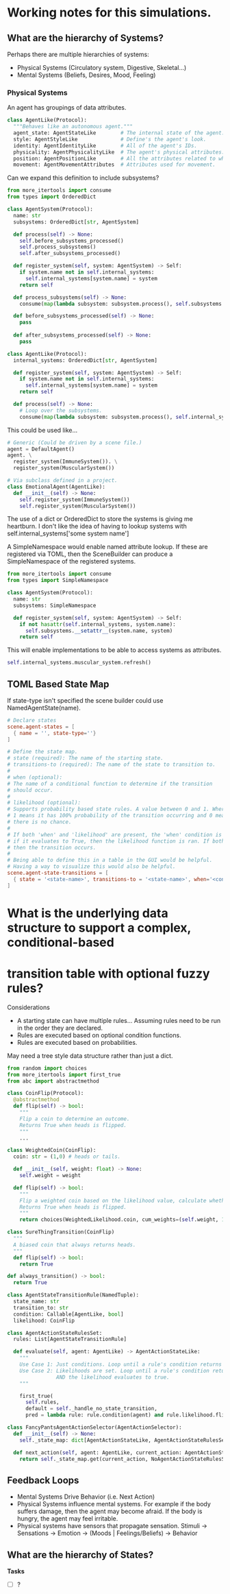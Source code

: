 # Working notes for this simulations. 

## What are the hierarchy of Systems?
Perhaps there are multiple hierarchies of systems: 
- Physical Systems (Circulatory system, Digestive, Skeletal...)
- Mental Systems (Beliefs, Desires, Mood, Feeling)

### Physical Systems

An agent has groupings of data attributes. 

```python
class AgentLike(Protocol):
  """Behaves like an autonomous agent."""
  agent_state: AgentStateLike        # The internal state of the agent.
  style: AgentStyleLike              # Define's the agent's look.
  identity: AgentIdentityLike        # All of the agent's IDs.
  physicality: AgentPhysicalityLike  # The agent's physical attributes.
  position: AgentPositionLike        # All the attributes related to where the agent is.     
  movement: AgentMovementAttributes  # Attributes used for movement.
```

Can we expand this definition to include subsystems?

```python
from more_itertools import consume
from types import OrderedDict

class AgentSystem(Protocol):
  name: str
  subsystems: OrderedDict[str, AgentSystem]

  def process(self) -> None:
    self.before_subsystems_processed()
    self.process_subsystems()
    self.after_subsystems_processed() 

  def register_system(self, system: AgentSystem) -> Self:
    if system.name not in self.internal_systems:
      self.internal_systems[system.name] = system
    return self 

  def process_subsystems(self) -> None:
    consume(map(lambda subsystem: subsystem.process(), self.subsystems.items())) 

  def before_subsystems_processed(self) -> None:
    pass
  
  def after_subsystems_processed(self) -> None:
    pass

class AgentLike(Protocol):
  internal_systems: OrderedDict[str, AgentSystem]

  def register_system(self, system: AgentSystem) -> Self:
    if system.name not in self.internal_systems:
      self.internal_systems[system.name] = system
    return self

  def process(self) -> None:
    # Loop over the subsystems.
    consume(map(lambda subsystem: subsystem.process(), self.internal_systems.items()))
```

This could be used like...

```python
# Generic (Could be driven by a scene file.)
agent = DefaultAgent()
agent. \
  register_system(ImmuneSystem()). \
  register_system(MuscularSystem())

# Via subclass defined in a project.
class EmotionalAgent(AgentLike):
  def __init__(self) -> None:
    self.register_system(ImmuneSystem())
    self.register_system(MuscularSystem())
```

The use of a dict or OrderedDict to store the systems is giving me heartburn.
I don't like the idea of having to lookup systems with self.internal_systems['some system name']

A SimpleNamespace would enable named attribute lookup. If these are registered 
via TOML, then the SceneBuilder can produce a SimpleNamespace of the registered
systems. 

```python
from more_itertools import consume
from types import SimpleNamespace

class AgentSystem(Protocol):
  name: str
  subsystems: SimpleNamespace

  def register_system(self, system: AgentSystem) -> Self:
    if not hasattr(self.internal_systems, system.name):
      self.subsystems.__setattr__(system.name, system)
    return self 
```

This will enable implementations to be able to access systems as attributes.

```python
self.internal_systems.muscular_system.refresh()
```

## TOML Based State Map
If state-type isn't specified the scene builder could use NamedAgentState(name).
```toml
# Declare states
scene.agent-states = [
  { name = '', state-type=''}
]

# Define the state map.
# state (required): The name of the starting state. 
# transitions-to (required): The name of the state to transition to.
#
# when (optional): 
# The name of a conditional function to determine if the transition
# should occur. 
#
# likelihood (optional): 
# Supports probability based state rules. A value between 0 and 1. Where 
# 1 means it has 100% probability of the transition occurring and 0 means
# there is no chance. 
# 
# If both 'when' and 'likelihood' are present, the 'when' condition is ran first.
# if it evaluates to True, then the likelihood function is ran. If both are true
# then the transition occurs.                          
#
# Being able to define this in a table in the GUI would be helpful.
# Having a way to visualize this would also be helpful.
scene.agent-state-transitions = [
  { state = '<state-name>', transitions-to = '<state-name>', when='<condition>', likelihood='<>'}
]
```

# What is the underlying data structure to support a complex, conditional-based
# transition table with optional fuzzy rules?

Considerations
- A starting state can have multiple rules... Assuming rules need to be run
  in the order they are declared.
- Rules are executed based on optional condition functions.
- Rules are executed based on probabilities. 

May need a tree style data structure rather than just a dict.

```python
from random import choices
from more_itertools import first_true
from abc import abstractmethod

class CoinFlip(Protocol):
  @abstractmethod
  def flip(self) -> bool:
    """
    Flip a coin to determine an outcome.
    Returns True when heads is flipped.
    """
    ...

class WeightedCoin(CoinFlip):
  coin: str = (1,0) # heads or tails.

  def __init__(self, weight: float) -> None:
    self.weight = weight

  def flip(self) -> bool:
    """
    Flip a weighted coin based on the likelihood value, calculate whether to do an action or not.
    Returns True when heads is flipped.
    """
    return choices(WeightedLikelihood.coin, cum_weights=(self.weight, 1.00), k = 1)[0] == 1

class SureThingTransition(CoinFlip)
  """
  A biased coin that always returns heads.
  """
  def flip(self) -> bool:
    return True  

def always_transition() -> bool:
  return True

class AgentStateTransitionRule(NamedTuple):
  state_name: str
  transition_to: str
  condition: Callable[AgentLike, bool]
  likelihood: CoinFlip

class AgentActionStateRulesSet:
  rules: List[AgentStateTransitionRule]

  def evaluate(self, agent: AgentLike) -> AgentActionStateLike:
    """
    Use Case 1: Just conditions. Loop until a rule's condition returns true.
    Use Case 2: Likelihoods are set. Loop until a rule's condition returns true 
                AND the likelihood evaluates to true.
    """

    first_true(
      self.rules, 
      default = self._handle_no_state_transition,
      pred = lambda rule: rule.condition(agent) and rule.likelihood.flip())

class FancyPantsAgentActionSelector(AgentActionSelector):
  def __init__(self) -> None:
    self._state_map: dict[AgentActionStateLike, AgentActionStateRulesSet]

  def next_action(self, agent: AgentLike, current_action: AgentActionStateLike) -> AgentActionStateLike:
    return self._state_map.get(current_action, NoAgentActionStateRulesSet()).evaluate(agent)
```

## Feedback Loops
- Mental Systems Drive Behavior (i.e. Next Action)
- Physical Systems influence mental systems. 
  For example if the body suffers damage, then the agent may become afraid.
  If the body is hungry, the agent may feel irritable.
- Physical systems have sensors that propagate sensation.
  Stimuli -> Sensations -> Emotion -> (Moods | Feelings/Beliefs) -> Behavior


## What are the hierarchy of States?


**Tasks**
- [ ] ?